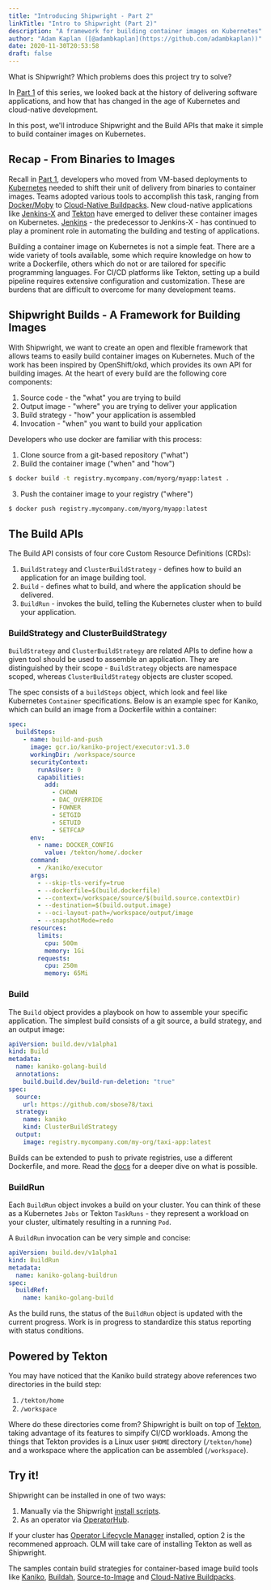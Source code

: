 ```yaml
---
title: "Introducing Shipwright - Part 2"
linkTitle: "Intro to Shipwright (Part 2)"
description: "A framework for building container images on Kubernetes"
author: "Adam Kaplan ([@adambkaplan](https://github.com/adambkaplan))"
date: 2020-11-30T20:53:58
draft: false
---
```


What is Shipwright? Which problems does this project try to solve?

In [Part 1](/blog/2020/10/21/introducing-shipwright-part-1/) of this series, we looked back at the history of delivering software applications,
and how that has changed in the age of Kubernetes and cloud-native development.

In this post, we'll introduce Shipwright and the Build APIs that make it simple to
build container images on Kubernetes.

## Recap - From Binaries to Images

Recall in [Part 1](/blog/2020/10/21/introducing-shipwright-part-1/), developers who moved from 
VM-based deployments to [Kubernetes](https://kubernetes.io/) needed to shift their unit of delivery
from binaries to container images. Teams adopted various tools to accomplish this task, ranging
from [Docker/Moby](https://mobyproject.org/) to [Cloud-Native Buildpacks](https://buildpacks.io/).
New cloud-native applications like [Jenkins-X](https://jenkins-x.io/) and
[Tekton](https://tekton.dev/) have emerged to deliver these container images on Kubernetes.
[Jenkins](https://www.jenkins.io/) - the predecessor to Jenkins-X - has continued to play a 
prominent role in automating the building and testing of applications.

Building a container image on Kubernetes is not a simple feat. There are a wide variety of tools
available, some which require knowledge on how to write a Dockerfile, others which do not or are
tailored for specific programming languages. For CI/CD platforms like Tekton, setting up a build 
pipeline requires extensive configuration and customization. These are burdens that are difficult
to overcome for many development teams.

## Shipwright Builds - A Framework for Building Images

With Shipwright, we want to create an open and flexible framework that allows teams to easily build
container images on Kubernetes. Much of the work has been inspired by OpenShift/okd, which provides 
its own API for building images. At the heart of every build are the following core components:

1. Source code - the "what" you are trying to build
2. Output image - "where" you are trying to deliver your application
3. Build strategy - "how" your application is assembled
4. Invocation - "when" you want to build your application

Developers who use docker are familiar with this process:

1. Clone source from a git-based repository ("what")
2. Build the container image ("when" and "how")

  ```bash
  $ docker build -t registry.mycompany.com/myorg/myapp:latest .
  ```

3. Push the container image to your registry ("where")

  ```bash
  $ docker push registry.mycompany.com/myorg/myapp:latest
  ```

## The Build APIs

The Build API consists of four core Custom Resource Definitions (CRDs):

1. `BuildStrategy` and `ClusterBuildStrategy` - defines how to build an application for an image 
   building tool.
2. `Build` - defines what to build, and where the application should be delivered.
3. `BuildRun` - invokes the build, telling the Kubernetes cluster when to build your application.

### BuildStrategy and ClusterBuildStrategy

`BuildStrategy` and `ClusterBuildStrategy` are related APIs to define how a given tool should be 
used to assemble an application. They are distinguished by their scope - `BuildStrategy` objects
are namespace scoped, whereas `ClusterBuildStrategy` objects are cluster scoped.

The spec consists of a `buildSteps` object, which look and feel like Kubernetes `Container` 
specifications. Below is an example spec for Kaniko, which can build an image from a
Dockerfile within a container:

```yaml
spec:
  buildSteps:
    - name: build-and-push
      image: gcr.io/kaniko-project/executor:v1.3.0
      workingDir: /workspace/source
      securityContext:
        runAsUser: 0
        capabilities:
          add:
            - CHOWN
            - DAC_OVERRIDE
            - FOWNER
            - SETGID
            - SETUID
            - SETFCAP
      env:
        - name: DOCKER_CONFIG
          value: /tekton/home/.docker
      command:
        - /kaniko/executor
      args:
        - --skip-tls-verify=true
        - --dockerfile=$(build.dockerfile)
        - --context=/workspace/source/$(build.source.contextDir)
        - --destination=$(build.output.image)
        - --oci-layout-path=/workspace/output/image
        - --snapshotMode=redo
      resources:
        limits:
          cpu: 500m
          memory: 1Gi
        requests:
          cpu: 250m
          memory: 65Mi
```

### Build

The `Build` object provides a playbook on how to assemble your specific application. The simplest
build consists of a git source, a build strategy, and an output image:

```yaml
apiVersion: build.dev/v1alpha1
kind: Build
metadata:
  name: kaniko-golang-build
  annotations:
    build.build.dev/build-run-deletion: "true"
spec:
  source:
    url: https://github.com/sbose78/taxi
  strategy:
    name: kaniko
    kind: ClusterBuildStrategy
  output:
    image: registry.mycompany.com/my-org/taxi-app:latest
```

Builds can be extended to push to private registries, use a different Dockerfile, and more. Read the
[docs](https://github.com/shipwright-io/build/blob/master/docs/build.md) for a deeper dive on what
is possible.

### BuildRun

Each `BuildRun` object invokes a build on your cluster. You can think of these as a Kubernetes 
`Jobs` or Tekton `TaskRuns` - they represent a workload on your cluster, ultimately resulting in a
running `Pod`.

A `BuildRun` invocation can be very simple and concise:

```yaml
apiVersion: build.dev/v1alpha1
kind: BuildRun
metadata:
  name: kaniko-golang-buildrun
spec:
  buildRef:
    name: kaniko-golang-build
```

As the build runs, the status of the `BuildRun` object is updated with the current progress. Work
is in progress to standardize this status reporting with status conditions.

## Powered by Tekton

You may have noticed that the Kaniko build strategy above references two directories in the build
step:

1. `/tekton/home`
2. `/workspace`

Where do these directories come from? Shipwright is built on top of [Tekton](https://tekton.dev/), 
taking advantage of its features to simpify CI/CD workloads. Among the things that Tekton provides 
is a Linux user `$HOME` directory (`/tekton/home`) and a workspace where the application can be 
assembled (`/workspace`).

## Try it!

Shipwright can be installed in one of two ways:

1. Manually via the Shipwright [install scripts](https://github.com/shipwright-io/build#try-it).
2. As an operator via [OperatorHub](https://operatorhub.io/operator/shipwright-operator).

If your cluster has [Operator Lifecycle Manager](https://olm.operatorframework.io/) installed,
option 2 is the recommened approach. OLM will take care of installing Tekton as well as Shipwright.

The samples contain build strategies for container-based image build tools like
[Kaniko](https://github.com/GoogleContainerTools/kaniko), [Buildah](https://buildah.io/), 
[Source-to-Image](https://github.com/openshift/source-to-image) and 
[Cloud-Native Buildpacks](https://buildpacks.io/).
